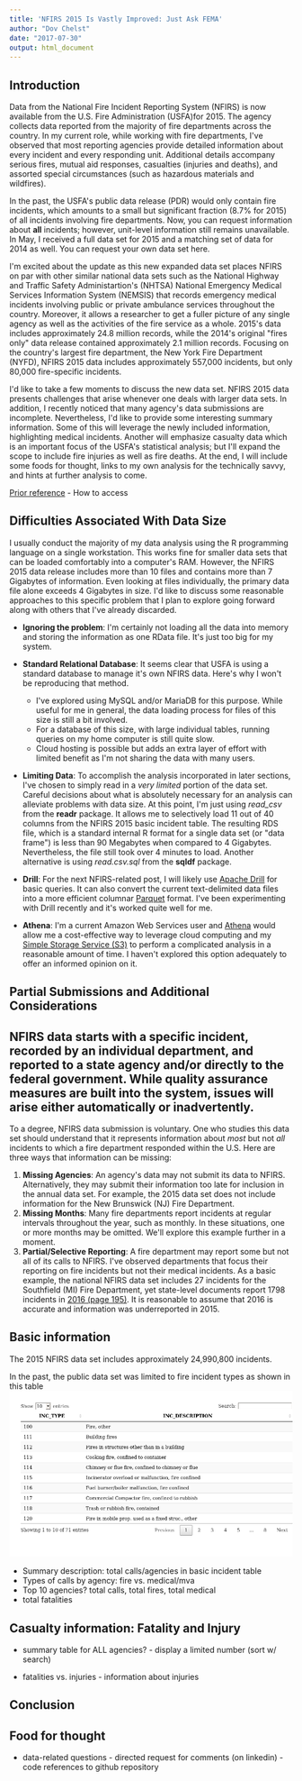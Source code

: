 ```yaml
--- 
title: 'NFIRS 2015 Is Vastly Improved: Just Ask FEMA' 
author: "Dov Chelst" 
date: "2017-07-30" 
output: html_document 
---
```




## Introduction

Data from the National Fire Incident Reporting System (NFIRS) is now available 
from the U.S. Fire Administration (USFA)for 2015. The agency collects data 
reported from the majority of fire departments across the country. In my current
role, while working with fire departments, I've observed that most reporting 
agencies provide detailed information about every incident and every responding 
unit. Additional details accompany serious fires, mutual aid responses, 
casualties (injuries and deaths), and assorted special circumstances (such as
hazardous materials and wildfires).

In the past, the USFA's public data release (PDR) would only contain fire 
incidents, which amounts to a small but significant fraction (8.7% for 2015) of
all incidents involving fire departments. Now, you can request information about
__all__ incidents; however, unit-level information still remains unavailable. In
May, I received a full data set for 2015 and a matching set of data for 2014 as
well. You can request your own data set here.

I'm excited about the update as this new expanded data set places NFIRS on par 
with other similar national data sets such as the National Highway and Traffic 
Safety Administartion's (NHTSA) National Emergency Medical Services Information 
System (NEMSIS) that records emergency medical incidents involving public or 
private ambulance services throughout the country. Moreover, it allows a 
researcher to get a fuller picture of any single agency as well as the 
activities of the fire service as a whole. 2015's data includes approximately 
24.8 million records, while the 2014's original "fires only" data release 
contained approximately 2.1 million records. Focusing on the country's largest 
fire department, the New York Fire Department (NYFD), NFIRS 2015 data includes 
approximately 557,000 incidents, but only 80,000 fire-specific incidents.

I'd like to take a few moments to discuss the new data set. NFIRS 2015 data 
presents challenges that arise whenever one deals with larger data sets. 
In addition, I recently noticed that many agency's data submissions are incomplete.
Nevertheless, I'd like to provide some interesting summary information. Some of 
this will leverage the newly included information, highlighting medical 
incidents. Another will emphasize casualty data which is an important focus of 
the USFA's statistical analysis; but I'll expand the scope to include fire 
injuries as well as fire deaths. At the end, I will include some foods for 
thought, links to my own analysis for the technically savvy, and hints at 
further analysis to come.

[Prior reference]({{"2016-03-18-nfirs-2014-available.md"}}) - How to access

## Difficulties Associated With Data Size

I usually conduct the majority of my data analysis using the R programming 
language on a single workstation. This works fine for smaller data sets that can
be loaded comfortably into a computer's RAM. However, the NFIRS 2015 data
release includes more than 10 files and contains more than 7 Gigabytes of
information. Even looking at files individually, the primary data file alone
exceeds 4 Gigabytes in size. I'd like to discuss some reasonable approaches to
this specific problem that I plan to explore going forward along with others
that I've already discarded.

- __Ignoring the problem__: I'm certainly not loading all the data into memory
and storing the information as one RData file. It's just too big for my system.
- __Standard Relational Database__: It seems clear that USFA is using a standard
database to manage it's own NFIRS data. Here's why I won't be reproducing that
method.
    - I've explored using MySQL and/or MariaDB for this purpose. While useful
    for me in general, the data loading process for files of this size is still
    a bit involved.
    - For a database of this size, with large individual tables, running queries
    on my home computer is still quite slow.
    - Cloud hosting is possible but adds an extra layer of effort with limited
    benefit as I'm not sharing the data with many users.
    
- __Limiting Data__: To accomplish the analysis incorporated in later sections, 
I've chosen to simply read in a _very limited_ portion of the data set. Careful 
decisions about what is absolutely necessary for an analysis can alleviate 
problems with data size. At this point, I'm just using *read_csv* from the 
**readr** package. It allows me to selectively load 11 out of 40 columns from 
the NFIRS 2015 basic incident table. The resulting RDS file, which is a standard
internal R format for a single data set (or "data frame") is less than 90 
Megabytes when compared to 4 Gigabytes. Nevertheless, the file still took over 4
minutes to load. Another alternative is using *read.csv.sql* from the **sqldf** 
package. 
- __Drill__: For the next NFIRS-related post, I will likely use [Apache
Drill](https://drill.apache.org/) for basic queries. It can also convert the
current text-delimited data files into a more efficient columnar 
[Parquet](https://parquet.apache.org/) format. I've been experimenting with
Drill recently and it's worked quite well for me.  
- __Athena__: I'm a current Amazon Web Services user and 
[Athena](https://aws.amazon.com/athena/) would allow me a cost-effective way to 
leverage cloud computing and my [Simple Storage Service
(S3)](https://aws.amazon.com/s3/) to perform a complicated analysis in a
reasonable amount of time. I haven't explored this option adequately to offer an
informed opinion on it.

## Partial Submissions and Additional Considerations

NFIRS data starts with a specific incident, recorded by an individual
department, and reported to a state agency and/or directly to the federal
government. While quality assurance measures are built into the system, issues
will arise either automatically or inadvertently.
- 
To a degree, NFIRS data submission is voluntary. One who studies this data set 
should understand that it represents information about _most_ but not _all_ 
incidents to which a fire department responded within the U.S. 
Here are three ways that information can be missing:  
1. **Missing Agencies**: An agency's data may not submit its data to NFIRS. 
Alternatively, they may submit their information too late for inclusion in the 
annual data set. For example, the 2015 data set does not include information for
the New Brunswick (NJ) Fire Department.
2. **Missing Months**: Many fire departments report incidents at regular
intervals throughout the year, such as monthly. In these situations, one or more
months may be omitted. We'll explore this example further in a moment.
3. **Partial/Selective Reporting**: A fire department may report some but not
all of its calls to NFIRS. I've observed departments that focus their reporting
on fire incidents but not their medical incidents. As a basic example, the
national NFIRS data set includes 27 incidents for the Southfield (MI) Fire
Department, yet state-level documents report 1798 incidents in [2016 (page
195)](http://www.michigan.gov/documents/lara/2016_Michigan_Monthly_Incident_Counts_1_541385_7.pdf).
It is reasonable to assume that 2016 is accurate and information was
underreported in 2015.

## Basic information

The 2015 NFIRS data set includes approximately 
24,990,800
incidents. 

In the past, the public data set was limited to fire incident types as shown in this table
![plot of chunk fire_types](figure/fire_types-1.png)

- Summary description: total calls/agencies in basic incident table 
- Types of calls by agency: fire vs. medical/mva
- Top 10 agencies? total calls, total fires, total medical
- total fatalities

## Casualty information: Fatality and Injury

- summary table for ALL agencies? - display a limited number (sort w/ search)

- fatalities vs. injuries - information about injuries

## Conclusion

## Food for thought

- data-related questions - directed request for comments (on linkedin) - code 
references to github repository
